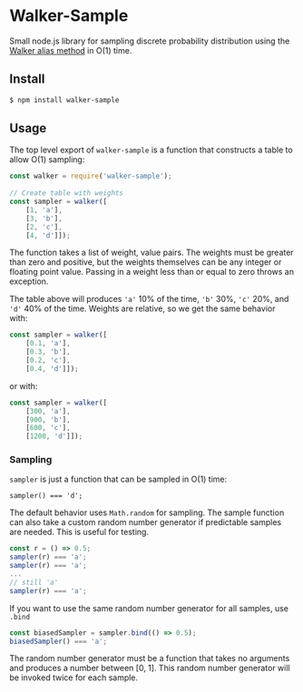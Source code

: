 # Walker-Sample

Small node.js library for sampling discrete probability distribution using the [Walker alias method](https://en.wikipedia.org/wiki/Alias_method) in O(1) time.

## Install

```sh
$ npm install walker-sample
```

## Usage
The top level export of `walker-sample` is a function that constructs a table to allow O(1) sampling:

```js
const walker = require('walker-sample');
        
// Create table with weights
const sampler = walker([
    [1, 'a'],   
    [3, 'b'],
    [2, 'c'],
    [4, 'd']]);
```

The function takes a list of weight, value pairs. The weights must be greater than zero and positive, but the weights themselves can be any integer or floating point value. Passing in a weight less than or equal to zero throws an exception.

The table above will produces `'a'` 10% of the time, `'b'` 30%, `'c'` 20%, and `'d'` 40% of the time. Weights are relative, so we get the same behavior with:

```js
const sampler = walker([
    [0.1, 'a'],   
    [0.3, 'b'],
    [0.2, 'c'],
    [0.4, 'd']]);
```

or with:

```js
const sampler = walker([
    [300, 'a'], 
    [900, 'b'],
    [600, 'c'],
    [1200, 'd']]);
```

### Sampling
`sampler` is just a function that can be sampled in O(1) time:

```
sampler() === 'd';
```

The default behavior uses `Math.random` for sampling. The sample function can also take a custom random number generator if predictable samples are needed. This is useful for testing.
    
```js
const r = () => 0.5;
sampler(r) === 'a';
sampler(r) === 'a';
...
// still 'a'
sampler(r) === 'a';
```

If you want to use the same random number generator for all samples, use `.bind`

```js
const biasedSampler = sampler.bind(() => 0.5);
biasedSampler() === 'a';
```

The random number generator must be a function that takes no arguments and produces a number between [0, 1]. This random number generator will be invoked twice for each sample.